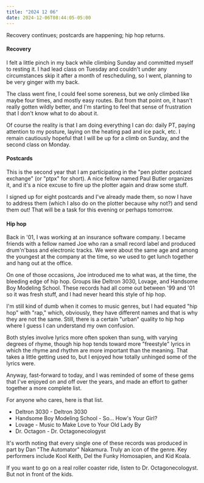```yaml
---
title: "2024 12 06"
date: 2024-12-06T08:44:05-05:00
---
```


Recovery continues; postcards are happening; hip hop returns.<!--more-->

#### Recovery

I felt a little pinch in my back while climbing Sunday and committed myself to
resting it. I had lead class on Tuesday and couldn't under any circumstances
skip it after a month of rescheduling, so I went, planning to be very ginger
with my back.

The class went fine, I could feel some soreness, but we only climbed like maybe
four times, and mostly easy routes. But from that point on, it hasn't really
gotten wildly better, and I'm starting to feel that sense of frustration that I
don't know what to do about it.

Of course the reality is that I am doing everything I can do: daily PT, paying
attention to my posture, laying on the heating pad and ice pack, etc. I remain
cautiously hopeful that I will be up for a climb on Sunday, and the second class
on Monday.

#### Postcards

This is the second year that I am participating in the "pen plotter postcard
exchange" (or "ptpx" for short). A nice fellow named Paul Butler organizes it,
and it's a nice excuse to fire up the plotter again and draw some stuff.

I signed up for eight postcards and I've already made them, so now I have to
address them (which I also do on the plotter because why not?) and send them
out! That will be a task for this evening or perhaps tomorrow.

#### Hip hop

Back in '01, I was working at an insurance software company. I became friends
with a fellow named Joe who ran a small record label and produced drum'n'bass
and electronic tracks. We were about the same age and among the youngest at the
company at the time, so we used to get lunch together and hang out at the
office.

On one of those occasions, Joe introduced me to what was, at the time, the
bleeding edge of hip hop. Groups like Deltron 3030, Lovage, and Handsome Boy
Modeling School. These records had all come out between '99 and '01 so it was
fresh stuff, and I had never heard this style of hip hop.

I'm still kind of dumb when it comes to music genres, but I had equated "hip
hop" with "rap," which, obviously, they have different names and that is why
they are not the same. Still, there is a certain "urban" quality to hip hop
where I guess I can understand my own confusion.

Both styles involve lyrics more often spoken than sung, with varying degrees of
rhyme, though hip hop tends toward more "freestyle" lyrics in which the rhyme
and rhythm are more important than the meaning. That takes a little getting used
to, but I enjoyed how totally unhinged some of the lyrics were.

Anyway, fast-forward to today, and I was reminded of some of these gems that
I've enjoyed on and off over the years, and made an effort to gather together a
more complete list.

For anyone who cares, here is that list.

* Deltron 3030 - Deltron 3030
* Handsome Boy Modeling School - So... How's Your Girl?
* Lovage - Music to Make Love to Your Old Lady By
* Dr. Octagon - Dr. Octagonecologyst

It's worth noting that every single one of these records was produced in part by
Dan "The Automator" Nakamura. Truly an icon of the genre. Key performers include
Kool Keith, Del the Funky Homosapien, and Kid Koala.

If you want to go on a real roller coaster ride, listen to Dr.
Octagonecologyst. But not in front of the kids.
